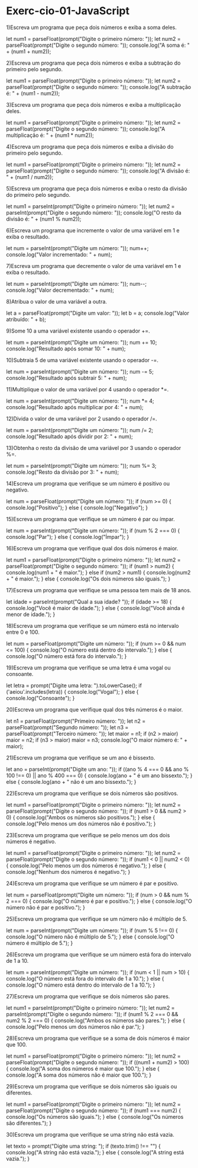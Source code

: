 # Exerc-cio-01-JavaScript

1)Escreva um programa que peça dois números e exiba a soma deles. 

let num1 = parseFloat(prompt("Digite o primeiro número: "));
let num2 = parseFloat(prompt("Digite o segundo número: "));
console.log("A soma é: " + (num1 + num2));

2)Escreva um programa que peça dois números e exiba a subtração do primeiro pelo segundo.

let num1 = parseFloat(prompt("Digite o primeiro número: "));
let num2 = parseFloat(prompt("Digite o segundo número: "));
console.log("A subtração é: " + (num1 - num2));

3)Escreva um programa que peça dois números e exiba a multiplicação deles.

let num1 = parseFloat(prompt("Digite o primeiro número: "));
let num2 = parseFloat(prompt("Digite o segundo número: "));
console.log("A multiplicação é: " + (num1 * num2));

4)Escreva um programa que peça dois números e exiba a divisão do primeiro pelo segundo.

let num1 = parseFloat(prompt("Digite o primeiro número: "));
let num2 = parseFloat(prompt("Digite o segundo número: "));
console.log("A divisão é: " + (num1 / num2));

5)Escreva um programa que peça dois números e exiba o resto da divisão do primeiro pelo segundo.

let num1 = parseInt(prompt("Digite o primeiro número: "));
let num2 = parseInt(prompt("Digite o segundo número: "));
console.log("O resto da divisão é: " + (num1 % num2));

6)Escreva um programa que incremente o valor de uma variável em 1 e exiba o resultado.

let num = parseInt(prompt("Digite um número: "));
num++;
console.log("Valor incrementado: " + num);

7)Escreva um programa que decremente o valor de uma variável em 1 e exiba o resultado.

let num = parseInt(prompt("Digite um número: "));
num--;
console.log("Valor decrementado: " + num);

8)Atribua o valor de uma variável a outra.

let a = parseFloat(prompt("Digite um valor: "));
let b = a;
console.log("Valor atribuído: " + b);

9)Some 10 a uma variável existente usando o operador +=.

let num = parseInt(prompt("Digite um número: "));
num += 10;
console.log("Resultado após somar 10: " + num);

10)Subtraia 5 de uma variável existente usando o operador -=.

let num = parseInt(prompt("Digite um número: "));
num -= 5;
console.log("Resultado após subtrair 5: " + num);

11)Multiplique o valor de uma variável por 4 usando o operador *=.

let num = parseInt(prompt("Digite um número: "));
num *= 4;
console.log("Resultado após multiplicar por 4: " + num);

12)Divida o valor de uma variável por 2 usando o operador /=.

let num = parseInt(prompt("Digite um número: "));
num /= 2;
console.log("Resultado após dividir por 2: " + num);

13)Obtenha o resto da divisão de uma variável por 3 usando o operador %=.

let num = parseInt(prompt("Digite um número: "));
num %= 3;
console.log("Resto da divisão por 3: " + num);

14)Escreva um programa que verifique se um número é positivo ou negativo.

let num = parseFloat(prompt("Digite um número: "));
if (num >= 0) {
    console.log("Positivo");
} else {
    console.log("Negativo");
}

15)Escreva um programa que verifique se um número é par ou ímpar.

let num = parseInt(prompt("Digite um número: "));
if (num % 2 === 0) {
    console.log("Par");
} else {
    console.log("Ímpar");
}

16)Escreva um programa que verifique qual dos dois números é maior.

let num1 = parseFloat(prompt("Digite o primeiro número: "));
let num2 = parseFloat(prompt("Digite o segundo número: "));
if (num1 > num2) {
    console.log(num1 + " é maior.");
} else if (num2 > num1) {
    console.log(num2 + " é maior.");
} else {
    console.log("Os dois números são iguais.");
}

17)Escreva um programa que verifique se uma pessoa tem mais de 18 anos.

let idade = parseInt(prompt("Qual a sua idade? "));
if (idade >= 18) {
    console.log("Você é maior de idade.");
} else {
    console.log("Você ainda é menor de idade.");
}

18)Escreva um programa que verifique se um número está no intervalo entre 0 e 100.

let num = parseFloat(prompt("Digite um número: "));
if (num >= 0 && num <= 100) {
    console.log("O número está dentro do intervalo.");
} else {
    console.log("O número está fora do intervalo.");
}

19)Escreva um programa que verifique se uma letra é uma vogal ou consoante.

let letra = prompt("Digite uma letra: ").toLowerCase();
if ('aeiou'.includes(letra)) {
    console.log("Vogal");
} else {
    console.log("Consoante");
}

20)Escreva um programa que verifique qual dos três números é o maior.

let n1 = parseFloat(prompt("Primeiro número: "));
let n2 = parseFloat(prompt("Segundo número: "));
let n3 = parseFloat(prompt("Terceiro número: "));
let maior = n1;
if (n2 > maior) maior = n2;
if (n3 > maior) maior = n3;
console.log("O maior número é: " + maior);

21)Escreva um programa que verifique se um ano é bissexto.

let ano = parseInt(prompt("Digite um ano: "));
if ((ano % 4 === 0 && ano % 100 !== 0) || ano % 400 === 0) {
    console.log(ano + " é um ano bissexto.");
} else {
    console.log(ano + " não é um ano bissexto.");
}

22)Escreva um programa que verifique se dois números são positivos.

let num1 = parseFloat(prompt("Digite o primeiro número: "));
let num2 = parseFloat(prompt("Digite o segundo número: "));
if (num1 > 0 && num2 > 0) {
    console.log("Ambos os números são positivos.");
} else {
    console.log("Pelo menos um dos números não é positivo.");
}

23)Escreva um programa que verifique se pelo menos um dos dois números é negativo.

let num1 = parseFloat(prompt("Digite o primeiro número: "));
let num2 = parseFloat(prompt("Digite o segundo número: "));
if (num1 < 0 || num2 < 0) {
    console.log("Pelo menos um dos números é negativo.");
} else {
    console.log("Nenhum dos números é negativo.");
}

24)Escreva um programa que verifique se um número é par e positivo.

let num = parseFloat(prompt("Digite um número: "));
if (num > 0 && num % 2 === 0) {
    console.log("O número é par e positivo.");
} else {
    console.log("O número não é par e positivo.");
}

25)Escreva um programa que verifique se um número não é múltiplo de 5.

let num = parseInt(prompt("Digite um número: "));
if (num % 5 !== 0) {
    console.log("O número não é múltiplo de 5.");
} else {
    console.log("O número é múltiplo de 5.");
}

26)Escreva um programa que verifique se um número está fora do intervalo de 1 a 10.

let num = parseInt(prompt("Digite um número: "));
if (num < 1 || num > 10) {
    console.log("O número está fora do intervalo de 1 a 10.");
} else {
    console.log("O número está dentro do intervalo de 1 a 10.");
}

27)Escreva um programa que verifique se dois números são pares.

let num1 = parseInt(prompt("Digite o primeiro número: "));
let num2 = parseInt(prompt("Digite o segundo número: "));
if (num1 % 2 === 0 && num2 % 2 === 0) {
    console.log("Ambos os números são pares.");
} else {
    console.log("Pelo menos um dos números não é par.");
}

28)Escreva um programa que verifique se a soma de dois números é maior que 100.

let num1 = parseFloat(prompt("Digite o primeiro número: "));
let num2 = parseFloat(prompt("Digite o segundo número: "));
if ((num1 + num2) > 100) {
    console.log("A soma dos números é maior que 100.");
} else {
    console.log("A soma dos números não é maior que 100.");
}

29)Escreva um programa que verifique se dois números são iguais ou diferentes.

let num1 = parseFloat(prompt("Digite o primeiro número: "));
let num2 = parseFloat(prompt("Digite o segundo número: "));
if (num1 === num2) {
    console.log("Os números são iguais.");
} else {
    console.log("Os números são diferentes.");
}

30)Escreva um programa que verifique se uma string não está vazia.

let texto = prompt("Digite uma string: ");
if (texto.trim() !== "") {
    console.log("A string não está vazia.");
} else {
    console.log("A string está vazia.");
}
